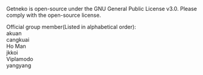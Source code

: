 Getneko is open-source under the GNU General Public License v3.0. Please comply with the open-source license.

Official group member(Listed in alphabetical order):  
akuan  
cangkuai  
Ho Man  
jkkoi  
Viplamodo  
yangyang